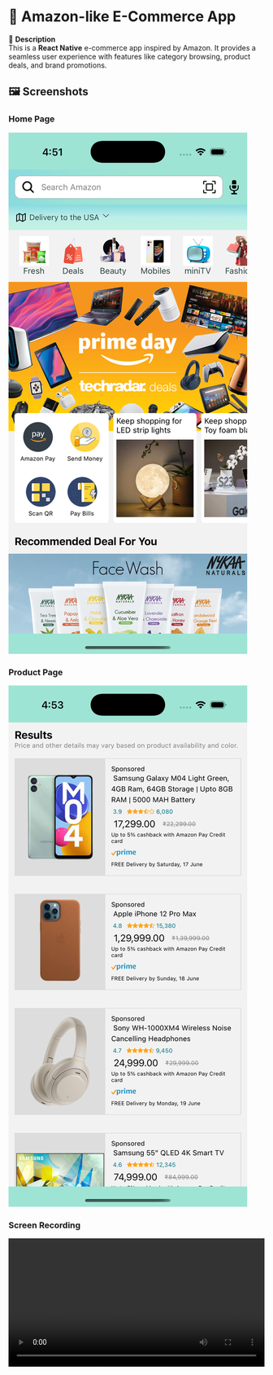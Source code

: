 # 🛒 Amazon-like E-Commerce App  
📌 **Description**  
This is a **React Native** e-commerce app inspired by Amazon. It provides a seamless user experience with features like category browsing, product deals, and brand promotions.


## 🖼️ Screenshots

### Home Page  
![Home Screen](src/assets/homePage.jpeg)  <br />

### Product Page  
![Product Screen](src/assets/productPage.jpeg)   

### Screen Recording

<video width="100%" controls>
  <source src="src/assets/simulator.webm" type="video/webm">
  Your browser does not support the video tag.
</video>

